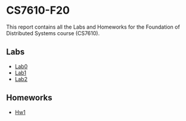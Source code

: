 # CS7610-F20

This report contains all the Labs and Homeworks for the Foundation of Distributed Systems course (CS7610).

## Labs
- [Lab0](lab0)
- [Lab1](lab1)
- [Lab2](lab2)

## Homeworks
- [Hw1](hw1/hw1.pdf)

